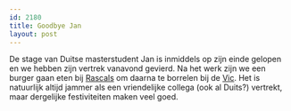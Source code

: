 ```yaml
---
id: 2180
title: Goodbye Jan
layout: post
---
```

De stage van Duitse masterstudent Jan is inmiddels op zijn einde gelopen en we hebben zijn vertrek vanavond gevierd. Na het werk zijn we een burger gaan eten bij [Rascals][1] om daarna te borrelen bij de [Vic][2]. Het is natuurlijk altijd jammer als een vriendelijke collega (ook al Duits?) vertrekt, maar dergelijke festiviteiten maken veel goed.

 [1]: http://www.tripadvisor.co.uk/Restaurant_Review-g186533-d2637486-Reviews-Rascals_Bar_St_Andrews-St_Andrews_Fife_Scotland.html
 [2]: http://www.vicstandrews.co.uk/